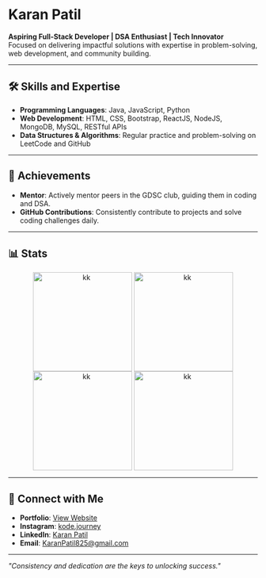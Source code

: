 # Karan Patil  

**Aspiring Full-Stack Developer | DSA Enthusiast | Tech Innovator**  
Focused on delivering impactful solutions with expertise in problem-solving, web development, and community building.

---

## 🛠️ Skills and Expertise  

- **Programming Languages**: Java, JavaScript, Python  
- **Web Development**: HTML, CSS, Bootstrap, ReactJS, NodeJS, MongoDB, MySQL, RESTful APIs  
- **Data Structures & Algorithms**: Regular practice and problem-solving on LeetCode and GitHub  

---

## 🌟 Achievements  

- **Mentor**: Actively mentor peers in the GDSC club, guiding them in coding and DSA.  
- **GitHub Contributions**: Consistently contribute to projects and solve coding challenges daily.  

---

## 📊 Stats  
<p align="center">
  <a href="https://leetcode.com/krishnahasare/" target="_blank"><img align="center" src="https://leetcode.com/static/images/badges/2024/gif/2024-02.gif" alt="kk" height="200" width="200" /></a>
  <a href="https://leetcode.com/krishnahasare/" target="_blank"><img align="center" src="https://leetcode.com/static/images/badges/2024/gif/2024-03.gif" alt="kk" height="200" width="200" /></a>
  <a href="https://leetcode.com/krishnahasare/" target="_blank"><img align="center" src="https://assets.leetcode.com/static_assets/marketing/2024-200.gif" alt="kk" height="200" width="200" /></a>
  <a href="https://leetcode.com/krishnahasare/" target="_blank"><img align="center" src="https://assets.leetcode.com/static_assets/marketing/2024-100.gif" alt="kk" height="200" width="200" /></a>
</p>


---

## 🤝 Connect with Me  

- **Portfolio**: [View Website]( https://karanpatill.github.io/portfolio-Website/)  
- **Instagram**: [kode.journey](https://instagram.com/kode.journey)  
- **LinkedIn**: [Karan Patil](https://linkedin.com/in/karanpatill)  
- **Email**: [KaranPatil825@gmail.com](mailto:KaranPatil825@gmail.com)  

---

*"Consistency and dedication are the keys to unlocking success."*
